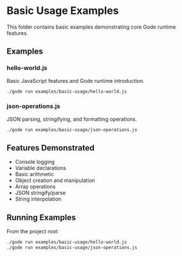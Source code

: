 # Basic Usage Examples

This folder contains basic examples demonstrating core Gode runtime features.

## Examples

### hello-world.js
Basic JavaScript features and Gode runtime introduction.
```bash
./gode run examples/basic-usage/hello-world.js
```

### json-operations.js
JSON parsing, stringifying, and formatting operations.
```bash
./gode run examples/basic-usage/json-operations.js
```

## Features Demonstrated

- Console logging
- Variable declarations
- Basic arithmetic
- Object creation and manipulation
- Array operations
- JSON stringify/parse
- String interpolation

## Running Examples

From the project root:
```bash
./gode run examples/basic-usage/hello-world.js
./gode run examples/basic-usage/json-operations.js
```
